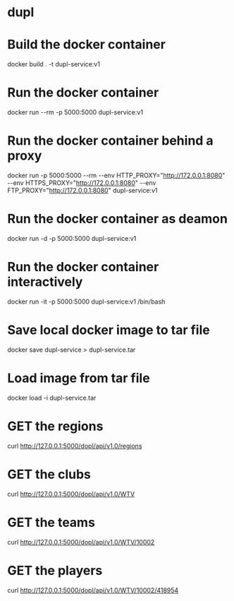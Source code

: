 # dupl

# Build the docker container
docker build . -t dupl-service:v1

# Run the docker container
docker run --rm -p 5000:5000 dupl-service:v1

# Run the docker container behind a proxy
docker run -p 5000:5000 
                --rm
                --env HTTP_PROXY="http://172.0.0.1:8080"
                --env HTTPS_PROXY="http://172.0.0.1:8080"
                --env FTP_PROXY="http://172.0.0.1:8080"
            dupl-service:v1

# Run the docker container as deamon
docker run -d -p 5000:5000 dupl-service:v1

# Run the docker container interactively
docker run -it -p 5000:5000 dupl-service:v1 /bin/bash

# Save local docker image to tar file
docker save dupl-service > dupl-service.tar

# Load image from tar file
docker load -i dupl-service.tar

# GET the regions
curl http://127.0.0.1:5000/dopl/api/v1.0/regions

# GET the clubs
curl http://127.0.0.1:5000/dopl/api/v1.0/WTV

# GET the teams
curl http://127.0.0.1:5000/dopl/api/v1.0/WTV/10002

# GET the players
curl http://127.0.0.1:5000/dopl/api/v1.0/WTV/10002/418954
